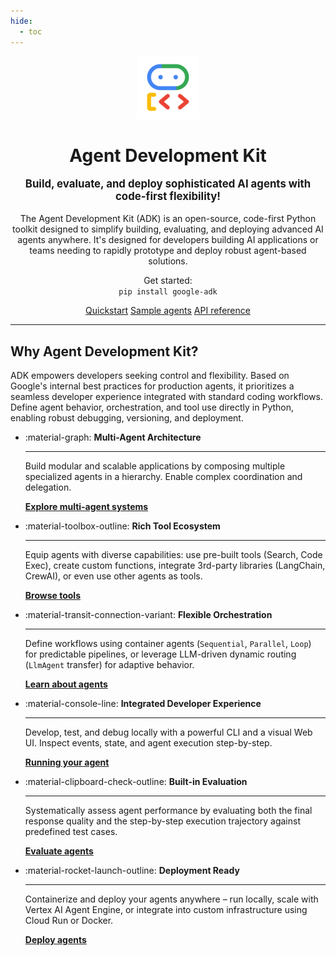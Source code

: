 ```yaml
---
hide:
  - toc
---
```


<div style="text-align: center;">
  <div class="centered-logo-text-group">
    <img src="assets/agent-development-kit.png" alt="Agent Development Kit Logo" width="100">
    <h1>Agent Development Kit</h1>
  </div>
</div>

<p style="text-align:center; font-size: 1.2em;">
  <b>Build, evaluate, and deploy sophisticated AI agents with code-first flexibility!</b>
</p>

<p style="text-align:center;"> The Agent Development Kit (ADK) is an
open-source, code-first Python toolkit designed to simplify building,
evaluating, and deploying advanced AI agents anywhere. It's designed for
developers building AI applications or teams needing to rapidly prototype and
deploy robust agent-based solutions.</p>

<div class="install-command-container">
  <p style="text-align:center;">
    Get started:
    <br/>
    <code>pip install google-adk</code>
  </p>
</div>

<p style="text-align:center;">
  <a href="get-started/quickstart/" class="md-button">Quickstart</a>
  <a href="http://github.com/google/adk-samples" class="md-button">Sample agents</a>
  <a href="reference/" class="md-button">API reference</a>
</p>

<!-- [TODO: Placeholder for diagram] -->

---

## Why Agent Development Kit?

ADK empowers developers seeking control and flexibility. Based on Google's
internal best practices for production agents, it prioritizes a seamless
developer experience integrated with standard coding workflows. Define agent
behavior, orchestration, and tool use directly in Python, enabling robust
debugging, versioning, and deployment.

<div class="grid cards" markdown>

-   :material-graph: **Multi-Agent Architecture**

    ---

    Build modular and scalable applications by composing multiple specialized
    agents in a hierarchy. Enable complex coordination and delegation.

    [**Explore multi-agent systems**](agents/multi-agents.md)

-   :material-toolbox-outline: **Rich Tool Ecosystem**

    ---

    Equip agents with diverse capabilities: use pre-built tools (Search, Code
    Exec), create custom functions, integrate 3rd-party libraries (LangChain,
    CrewAI), or even use other agents as tools.

    [**Browse tools**](tools/overview.md)

-   :material-transit-connection-variant: **Flexible Orchestration**

    ---

    Define workflows using container agents (`Sequential`, `Parallel`, `Loop`)
    for predictable pipelines, or leverage LLM-driven dynamic routing
    (`LlmAgent` transfer) for adaptive behavior.

    [**Learn about agents**](agents/overview.md)

-   :material-console-line: **Integrated Developer Experience**

    ---

    Develop, test, and debug locally with a powerful CLI and a visual Web UI.
    Inspect events, state, and agent execution step-by-step.

    [**Running your agent**](get-started/running-the-agent.md)

-   :material-clipboard-check-outline: **Built-in Evaluation**

    ---

    Systematically assess agent performance by evaluating both the final
    response quality and the step-by-step execution trajectory against
    predefined test cases.

    [**Evaluate agents**](guides/evaluate-agents.md)

-   :material-rocket-launch-outline: **Deployment Ready**

    ---

    Containerize and deploy your agents anywhere – run locally, scale with
    Vertex AI Agent Engine, or integrate into custom infrastructure using Cloud
    Run or Docker.

    [**Deploy agents**](deploy/overview.md)

</div>

<div class="footer"></div>
